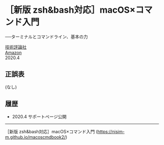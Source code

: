 # ［新版 zsh&bash対応］macOS×コマンド入門
──ターミナルとコマンドライン、基本の力

[技術評論社](https://gihyo.jp/book/2020/978-4-297-11225-7/)<br/>
[Amazon](https://www.amazon.co.jp/exec/obidos/ASIN/4297112256/?ie=UTF8&linkCode=shr&tag=utopia33-22)  
2020.4

## 正誤表

(なし)

## 履歴

- 2020.4 サポートページ公開

----
［新版 zsh&bash対応］macOS×コマンド入門 (https://nisim-m.github.io/macoscmdbook2/)

